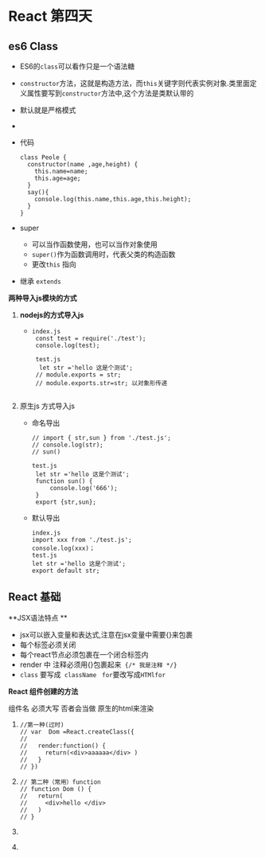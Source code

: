 # React 第四天

## es6 Class 

- ES6的`class`可以看作只是一个语法糖

- `constructor`方法，这就是构造方法，而`this`关键字则代表实例对象.类里面定义属性要写到`constructor`方法中,这个方法是类默认带的

- 默认就是严格模式

- ​

- 代码

  ```
  class Peole {
    constructor(name ,age,height) {
      this.name=name;
      this.age=age;
    }
    say(){
      console.log(this.name,this.age,this.height);
    }
  }
  ```

- super

  - 可以当作函数使用，也可以当作对象使用
  - `super()`作为函数调用时，代表父类的构造函数
  - 更改`this` 指向

- 继承 `extends`



**两种导入js模块的方式**

1. **nodejs的方式导入js**

   - ```
     index.js
      const test = require('./test');
      console.log(test);
      
      test.js
       let str ='hello 这是个测试';
      // module.exports = str; 
      // module.exports.str=str; 以对象形传递
      
     ```

2. 原生js 方式导入js

   - 命名导出

     ````
     // import { str,sun } from './test.js';
     // console.log(str);
     // sun()

     test.js
      let str ='hello 这是个测试';
      function sun() {
          console.log('666');
      }
      export {str,sun};
     ````

   - 默认导出

     ```
     index.js
     import xxx from './test.js';
     console.log(xxx)；
     test.js
     let str ='hello 这是个测试';
     export default str;
     ```



##  React 基础

   **JSX语法特点 **

- jsx可以嵌入变量和表达式,注意在jsx变量中需要{}来包裹
- 每个标签必须关闭
- 每个react节点必须包裹在一个闭合标签内
- render 中  注释必须用{}包裹起来` {/* 我是注释 */}`
- `class` 要写成` className` `  for `要改写成`HTMlfor`

 **React 组件创建的方法**

组件名 必须大写 否者会当做 原生的html来渲染

1. ``` 
   //第一种(过时)
   // var  Dom =React.createClass({
   // 
   //   render:function() {
   //     return(<div>aaaaaa</div> )
   //   }
   // })
   ```

2. ```
   // 第二种（常用）function
   // function Dom () {
   //   return(
   //     <div>hello </div>
   //   )
   // }
   ```

3. ​

4. ​